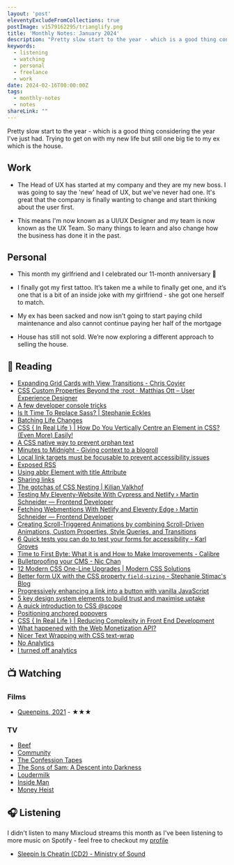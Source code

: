 ```yaml
---
layout: 'post'
eleventyExcludeFromCollections: true
postImage: v1579162295/trianglify.png
title: 'Monthly Notes: January 2024'
description: "Pretty slow start to the year - which is a good thing considering the year I've just had. Trying to get on with my new life but still one big tie to my ex which is the house."
keywords:
  - listening
  - watching
  - personal
  - freelance
  - work
date: 2024-02-16T00:00:00Z
tags:
  - monthly-notes
  - notes
shareLink: ""
---
```

<p class="lead">Pretty slow start to the year - which is a good thing considering the year I've just had. Trying to get on with my new life but still one big tie to my ex which is the house.</p>

## Work
- The Head of UX has started at my company and they are my new boss. I was going to say the 'new' head of UX, but we've never had one. It's great that the company is finally wanting to change and start thinking about the user first.

- This means I'm now known as a UI/UX Designer and my team is now known as the UX Team. So many things to learn and also change how the business has done it in the past.

## Personal
- This month my girlfriend and I celebrated our 11-month anniversary 💜

- I finally got my first tattoo. It’s taken me a while to finally get one, and it’s one that is a bit of an inside joke with my girlfriend - she got one herself to match.

- My ex has been sacked and now isn’t going to start paying child maintenance and also cannot continue paying her half of the mortgage

- House has still not sold. We’re now exploring a different approach to selling the house.

## 📖 Reading
- [Expanding Grid Cards with View Transitions - Chris Coyier](https://chriscoyier.net/2023/04/11/expanding-grid-cards-with-view-transitions/ "Expanding Grid Cards with View Transitions - Chris Coyier")
- [CSS Custom Properties Beyond the :root · Matthias Ott – User Experience Designer](https://matthiasott.com/notes/custom-properties-beyond-the-root "CSS Custom Properties Beyond the :root · Matthias Ott – User Experience Designer")
- [A few developer console tricks](https://gomakethings.com/a-few-developer-console-tricks/ "A few developer console tricks")
- [Is It Time To Replace Sass? | Stephanie Eckles](https://thinkdobecreate.com/articles/is-it-time-to-replace-sass/ "Is It Time To Replace Sass? | Stephanie Eckles")
- [Batching Life Changes](https://chrisburnell.com/article/batching-life-changes/ "Batching Life Changes")
- [CSS { In Real Life } | How Do You Vertically Centre an Element in CSS? (Even More) Easily!](https://css-irl.info/how-do-you-vertically-centre-an-element-in-css/ "CSS { In Real Life } | How Do You Vertically Centre an Element in CSS? (Even More) Easily!")
- [A CSS native way to prevent orphan text](https://gomakethings.com/a-css-native-way-to-prevent-orphan-text/ "A CSS native way to prevent orphan text")
- [Minutes to Midnight - Giving context to a blogroll](https://minutestomidnight.co.uk/blog/giving-context-to-a-blogroll/ "Minutes to Midnight - Giving context to a blogroll")
- [Local link targets must be focusable to prevent accessibility issues](https://www.stefanjudis.com/today-i-learned/relative-html-links-focus-issues/ "Local link targets must be focusable to prevent accessibility issues")
- [Exposed RSS](https://chriscoyier.net/2024/01/13/exposed-rss/ "Exposed RSS")
- [Using abbr Element with title Attribute](https://adrianroselli.com/2024/01/using-abbr-element-with-title-attribute.html "Using abbr Element with title Attribute")
- [Sharing links](https://hidde.blog/sharing-links/ "Sharing links")
- [The gotchas of CSS Nesting | Kilian Valkhof](https://kilianvalkhof.com/2023/css-html/the-gotchas-of-css-nesting/ "The gotchas of CSS Nesting | Kilian Valkhof")
- [Testing My Eleventy-Website With Cypress and Netlify › Martin Schneider — Frontend Developer](https://martinschneider.me/articles/testing-my-eleventy-website-with-cypress-and-netlify/ "Testing My Eleventy-Website With Cypress and Netlify › Martin Schneider — Frontend Developer")
- [Fetching Webmentions With Netlify and Eleventy Edge › Martin Schneider — Frontend Developer](https://martinschneider.me/articles/fetching-webmentions-with-netlify-and-eleventy-edge/ "Fetching Webmentions With Netlify and Eleventy Edge › Martin Schneider — Frontend Developer")
- [Creating Scroll-Triggered Animations by combining Scroll-Driven Animations, Custom Properties, Style Queries, and Transitions](https://www.bram.us/2023/06/15/scroll-triggered-animations/ "Creating Scroll-Triggered Animations by combining Scroll-Driven Animations, Custom Properties, Style Queries, and Transitions")
- [6 Quick tests you can do to test your forms for accessibility - Karl Groves](https://karlgroves.com/6-quick-tests-you-can-do-to-test-your-forms-for-accessibility/ "6 Quick tests you can do to test your forms for accessibility - Karl Groves")
- [Time to First Byte: What it is and How to Make Improvements - Calibre](https://calibreapp.com/blog/time-to-first-byte "Time to First Byte: What it is and How to Make Improvements - Calibre")
- [Bulletproofing your CMS - Nic Chan](https://www.nicchan.me/blog/bulletproofing-your-cms/ "Bulletproofing your CMS - Nic Chan")
- [12 Modern CSS One-Line Upgrades | Modern CSS Solutions](https://moderncss.dev/12-modern-css-one-line-upgrades/ "12 Modern CSS One-Line Upgrades | Modern CSS Solutions")
- [Better form UX with the CSS property `field-sizing` - Stephanie Stimac's Blog](https://blog.stephaniestimac.com/posts/2024/01/css-field-sizing/ "Better form UX with the CSS property `field-sizing` - Stephanie Stimac's Blog")
- [Progressively enhancing a link into a button with vanilla JavaScript](https://gomakethings.com/progressively-enhancing-a-link-into-a-button-with-vanilla-javascript/ "Progressively enhancing a link into a button with vanilla JavaScript")
- [5 key design system elements to build trust and maximise uptake](https://adamsilver.io/blog/5-key-design-system-elements-to-build-trust-and-maximise-uptake/ "5 key design system elements to build trust and maximise uptake")
- [A quick introduction to CSS @scope](https://www.bram.us/2023/08/22/a-quick-introduction-to-css-scope/ "A quick introduction to CSS @scope")
- [Positioning anchored popovers](https://hidde.blog/positioning-anchored-popovers/ "Positioning anchored popovers")
- [CSS { In Real Life } | Reducing Complexity in Front End Development](https://css-irl.info/reducing-complexity-in-front-end-development/ "CSS { In Real Life } | Reducing Complexity in Front End Development")
- [What happened with the Web Monetization API?](https://chriscoyier.net/2024/01/24/what-happened-with-the-web-monetization-api/ "What happened with the Web Monetization API?")
- [Nicer Text Wrapping with CSS text-wrap](https://codersblock.com/blog/nicer-text-wrapping-with-css-text-wrap/ "Nicer Text Wrapping with CSS text-wrap")
- [No Analytics](https://snook.ca/archives/opinion/no-analytics "No Analytics")
- [I turned off analytics](https://rachsmith.com/i-turned-off-analytics/ "I turned off analytics")

## 📺 Watching

### Films
- [Queenpins, 2021](https://www.themoviedb.org/movie/628914-queenpins "Queenpins") - ★★★

### TV
- [Beef](https://www.themoviedb.org/tv/154385-beef "Beef")
- [Community](https://www.themoviedb.org/tv/18347-community "Community")
- [The Confession Tapes](https://www.themoviedb.org/tv/73792-the-confession-tapes "The Confession Tapes")
- [The Sons of Sam: A Descent into Darkness](https://www.themoviedb.org/tv/122672-the-sons-of-sam-a-descent-into-darkness "The Sons of Sam: A Descent into Darkness")
- [Loudermilk](https://www.themoviedb.org/tv/73200-loudermilk "Loudermilk")
- [Inside Man](https://www.themoviedb.org/tv/121710-inside-man "Inside Man")
- [Money Heist](https://www.themoviedb.org/tv/71446-la-casa-de-papel "Money Heist")

## 🎧 Listening
I didn't listen to many Mixcloud streams this month as I've been listening to more music on Spotify - feel free to checkout my [profile](https://open.spotify.com/user/juan.fernandes)

- [Sleepin Is Cheatin (CD2) - Ministry of Sound](https://www.mixcloud.com/ministryofsound/sleepin-is-cheatin-cd2-ministry-of-sound/ "Sleepin Is Cheatin (CD2) - Ministry of Sound")
